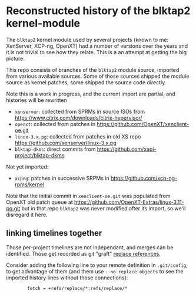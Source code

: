 # Reconstructed history of the blktap2 kernel-module

The `blktap2` kernel module used by several projects (known to me:
XenServer, XCP-ng, OpenXT) had a number of versions over the years and
it is not trivial to see how they relate.  This is a an attempt at
getting the big picture.

This repo consists of branches of the `blktap2` module source,
imported from various available sources.  Some of those sources
shipped the module source as kernel patches, some shipped the source
code directly.

Note this is a work in progress, and the current import are partial,
and histories will be rewritten

* `xenserver`: collected from SPRMs in source ISOs from 
  https://www.citrix.com/downloads/citrix-hypervisor/
* `openxt`: collected from patches in
  https://github.com/OpenXT/xenclient-oe.git
* `linux-3.x.pg`: collected from patches in old XS repo
  https://github.com/xenserver/linux-3.x.pg
* `blktap-dkms`: direct commits from
  https://github.com/xapi-project/blktap-dkms

Not yet imported:
* `xcpng`: patches in successive SRPMs in
  https://github.com/xcp-ng-rpms/kernel

Note that the initial commit in `xenclient-oe.git` was populated from
OpenXT old patch queue at
https://github.com/OpenXT-Extras/linux-3.11-pq.git but in that repo
`blktap2` was never modified after its import, so we'll disregard it
here.

## linking timelines together

Those per-project timelines are not independant, and merges can be
identified.  Those get recorded as git "graft" [replace
references](https://git-scm.com/docs/git-replace).

Consider adding the following line to your remote definition in
`.git/config`, to get advantage of them (and them use
`--no-replace-objects` to see the imported history lines without those
connections):

```
        fetch = +refs/replace/*:refs/replace/*
```
